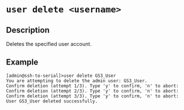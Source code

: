 # `user delete <username>`

## Description
Deletes the specified user account.

## Example 
```
[admin@ssh-to-serial]>user delete GS3_User
You are attempting to delete the admin user: GS3_User.
Confirm deletion (attempt 1/3). Type 'y' to confirm, 'n' to abort:
Confirm deletion (attempt 2/3). Type 'y' to confirm, 'n' to abort:
Confirm deletion (attempt 3/3). Type 'y' to confirm, 'n' to abort:
User GS3_User deleted successfully.
```
